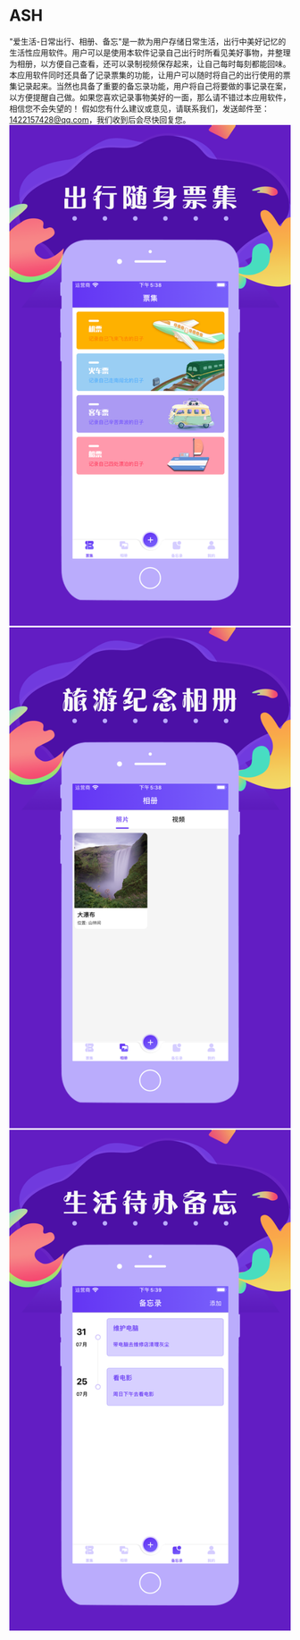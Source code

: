 # ASH
"爱生活-日常出行、相册、备忘"是一款为用户存储日常生活，出行中美好记忆的生活性应用软件。用户可以是使用本软件记录自己出行时所看见美好事物，并整理为相册，以方便自己查看，还可以录制视频保存起来，让自己每时每刻都能回味。本应用软件同时还具备了记录票集的功能，让用户可以随时将自己的出行使用的票集记录起来。当然也具备了重要的备忘录功能，用户将自己将要做的事记录在案，以方便提醒自己做。如果您喜欢记录事物美好的一面，那么请不错过本应用软件，相信您不会失望的！
假如您有什么建议或意见，请联系我们，发送邮件至：1422157428@qq.com，我们收到后会尽快回复您。
![Image text](https://github.com/qinfendezhou/ASH/blob/main/%E4%B8%8A%E6%9E%B6/1.png)
![Image text](https://github.com/qinfendezhou/ASH/blob/main/%E4%B8%8A%E6%9E%B6/2.png)
![Image text](https://github.com/qinfendezhou/ASH/blob/main/%E4%B8%8A%E6%9E%B6/3.png)
